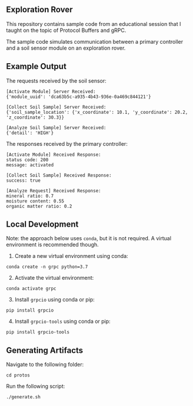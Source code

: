 ## Exploration Rover

This repository contains sample code from an educational session that I taught on the topic of Protocol Buffers and gRPC.

The sample code simulates communication between a primary controller and a soil sensor module on an exploration rover.

## Example Output

The requests received by the soil sensor:

```
[Activate Module] Server Received:
{'module_uuid': 'dca63b5c-a935-4b43-936e-0a469c844121'}

[Collect Soil Sample] Server Received:
{'soil_sample_location': {'x_coordinate': 10.1, 'y_coordinate': 20.2, 'z_coordinate': 30.3}}

[Analyze Soil Sample] Server Received:
{'detail': 'HIGH'}
```

The responses received by the primary controller:

```
[Activate Module] Received Response:
status code: 200
message: activated

[Collect Soil Sample] Received Response:
success: true

[Analyze Request] Received Response:
mineral ratio: 0.7
moisture content: 0.55
organic matter ratio: 0.2
```

## Local Development

Note: the approach below uses `conda`, but it is not required. A virtual environment is recommended though.

1. Create a new virtual environment using conda:

```
conda create -n grpc python=3.7
```

2. Activate the virtual environment:

```
conda activate grpc
```

3. Install `grpcio` using conda or pip:

```
pip install grpcio
```

4. Install `grpcio-tools` using conda or pip:

```
pip install grpcio-tools
```

## Generating Artifacts

Navigate to the following folder:

```
cd protos
```

Run the following script:

```
./generate.sh
```
